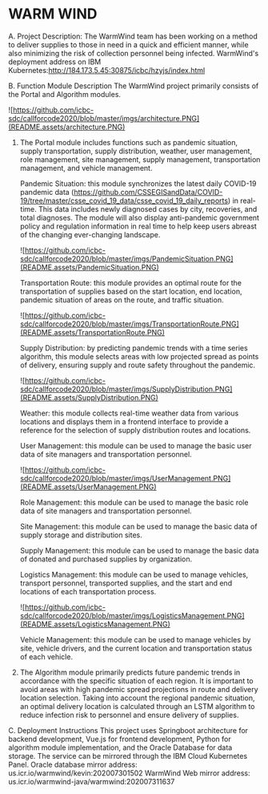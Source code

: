 # WARM WIND

A. Project Description:
The WarmWind team has been working on a method to deliver supplies to those in need in a quick and efficient manner, while also minimizing the risk of collection personnel being infected. WarmWind's deployment address on IBM Kubernetes:http://184.173.5.45:30875/icbc/hzyjs/index.html

B. Function Module Description
The WarmWind project primarily consists of the Portal and Algorithm modules.

![https://github.com/icbc-sdc/callforcode2020/blob/master/imgs/architecture.PNG](README.assets/architecture.PNG)

1. The Portal module includes functions such as pandemic situation, supply transportation, supply distribution, weather, user management, role management, site management, supply management, transportation management, and vehicle management.
    
    Pandemic Situation: this module synchronizes the latest daily COVID-19 pandemic data (https://github.com/CSSEGISandData/COVID-19/tree/master/csse_covid_19_data/csse_covid_19_daily_reports) in real-time. This data includes newly diagnosed cases by city, recoveries, and total diagnoses. The module will also display anti-pandemic government policy and regulation information in real time to help keep users abreast of the changing ever-changing landscape.
    
    ![https://github.com/icbc-sdc/callforcode2020/blob/master/imgs/PandemicSituation.PNG](README.assets/PandemicSituation.PNG)
    
    Transportation Route: this module provides an optimal route for the transportation of supplies based on the start location, end location, pandemic situation of areas on the route, and traffic situation. 
    
    ![https://github.com/icbc-sdc/callforcode2020/blob/master/imgs/TransportationRoute.PNG](README.assets/TransportationRoute.PNG)
    
    Supply Distribution: by predicting pandemic trends with a time series algorithm, this module selects areas with low projected spread as points of delivery, ensuring supply and route safety throughout the pandemic.
    
    ![https://github.com/icbc-sdc/callforcode2020/blob/master/imgs/SupplyDistribution.PNG](README.assets/SupplyDistribution.PNG)
    
    Weather: this module collects real-time weather data from various locations and displays them in a frontend interface to provide a reference for the selection of supply distribution routes and locations.
    
    User Management: this module can be used to manage the basic user data of site managers and transportation personnel.
    
    ![https://github.com/icbc-sdc/callforcode2020/blob/master/imgs/UserManagement.PNG](README.assets/UserManagement.PNG)
    
    Role Management: this module can be used to manage the basic role data of site managers and transportation personnel.
    
    Site Management: this module can be used to manage the basic data of supply storage and distribution sites.
    
    Supply Management: this module can be used to manage the basic data of donated and purchased supplies by organization.
    
    Logistics Management: this module can be used to manage vehicles, transport personnel, transported supplies, and the start and end locations of each transportation process.
    
    ![https://github.com/icbc-sdc/callforcode2020/blob/master/imgs/LogisticsManagement.PNG](README.assets/LogisticsManagement.PNG)
    
    Vehicle Management: this module can be used to manage vehicles by site, vehicle drivers, and the current location and transportation status of each vehicle.
    
2. The Algorithm module primarily predicts future pandemic trends in accordance with the specific situation of each region. It is important to avoid areas with high pandemic spread projections in route and delivery location selection. Taking into account the regional pandemic situation, an optimal delivery location is calculated through an LSTM algorithm to reduce infection risk to personnel and ensure delivery of supplies.

C. Deployment Instructions
  This project uses Springboot architecture for backend development, Vue.js for frontend development, Python for algorithm module implementation, and the Oracle Database for data storage. The service can be mirrored through the IBM Cloud Kubernetes Panel.
  Oracle database mirror address: us.icr.io/warmwind/kevin:202007301502
  WarmWind Web mirror address: us.icr.io/warmwind-java/warmwind:202007311637